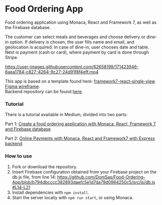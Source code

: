# Food Ordering App

Food ordering application using Monaca, React and Framework 7, as well as the Firebase database.

The customer can select meals and beverages and choose delivery or dine-in option. If delivery is chosen, the user fills name and email, and geolocation is acquired. In case of dine-in, user chooses date and table. Next is payment (cash or card), where payment by card is done through Stripe.  


https://user-images.githubusercontent.com/62658199/171423946-6aea1784-c827-4264-9c27-24d91f8f4eff.mp4

This app is based on a template found here:
[framework7-react-single-view](https://github.com/monaca-templates/framework7-react-single-view).  
[Figma wireframe](https://www.figma.com/file/TQ7nVyleaVjkEypIgfLjZg/Food-Ordering-App?node-id=45%3A137).  
Backend repository can be found [here](https://github.com/DomSas/Food-Ordering-App-Backend).

### Tutorial

There is a tutorial available in Medium, divided into two parts:

Part 1: [Create a food ordering application with Monaca, React, Framework 7 and Firebase database](https://medium.com/p/ed675ee74c0a/)

Part 2: [Online Payments with Monaca, React and Framework7 with Express backend](https://medium.com/p/2e0801f55053)

### How to use

1. Fork or download the repository.
2. Insert Firebase configuration obtained from your Firebase project on the db.js file, from line 14: 
https://github.com/DomSas/Food-Ordering-App/blob/b794dbcccc382893daefc5e1d7da79d0964250c5/src/js/db.js#L14-L21
3. Install dependencies with `npm install`.
4. Start the server locally with `npm run start`, or using Monaca.
